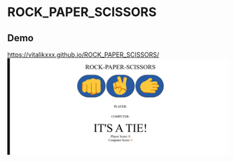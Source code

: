 # ROCK_PAPER_SCISSORS
## Demo

https://vitalikxxx.github.io/ROCK_PAPER_SCISSORS/
![Animation](https://github.com/VITALIKXXX/ROCK_PAPER_SCISSORS/blob/599f4ce3f31452dd00d88b5bf2cd66b8451bd7c9/Animation%20%20NEWwww1.gif)
